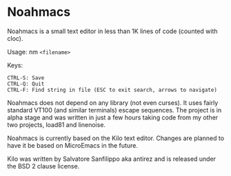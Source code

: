 Noahmacs
===

Noahmacs is a small text editor in less than 1K lines of code (counted with cloc).

Usage: nm `<filename>`

Keys:

    CTRL-S: Save
    CTRL-Q: Quit
    CTRL-F: Find string in file (ESC to exit search, arrows to navigate)

Noahmacs does not depend on any library (not even curses). It uses fairly standard VT100 (and similar terminals) escape sequences. The project is in alpha stage and was written in just a few hours taking code from my other two projects, load81 and linenoise.

Noahmacs is currently based on the Kilo text editor. Changes are planned to have it be based on MicroEmacs in the future.

Kilo was written by Salvatore Sanfilippo aka antirez and is released under the BSD 2 clause license.
